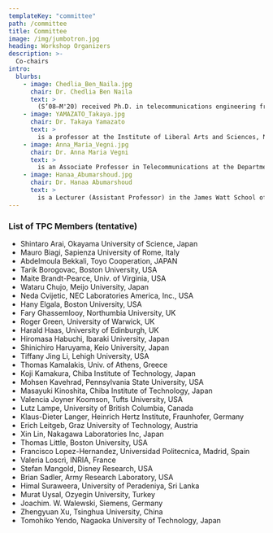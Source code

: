 ```yaml
---
templateKey: "committee"
path: /committee
title: Committee
image: /img/jumbotron.jpg
heading: Workshop Organizers
description: >-
  Co-chairs
intro:
  blurbs:
    - image: Chedlia_Ben_Naila.jpg
      chair: Dr. Chedlia Ben Naila
      text: >
        (S’08–M'20) received Ph.D. in telecommunications engineering from Waseda University, Tokyo, Japan, in 2012. She is currently an Assistant Professor at Nagoya University, Nagoya, Japan. Previously, she worked as a Junior Lecturer at Sup'com, Tunisia and Adjunct Lecturer at Waseda University, Japan. Her current research interests include optical wireless communications, free-space optics systems, and underwater communications. Dr. Ben Naila is a member of IEEE and OPTICA. She was recipient of the 2011 Waseda University Ono Azusa memorial academic award medal, 26th Telecom System Technology award from the Japanese Telecommunication Advancement Foundation (TAF) of Japan (2011) and IEEE ITU-T Kaleidoscope Best Paper award (2011). Since 2020, she has been serving as a TPC member of Globecom and ICC.
    - image: YAMAZATO_Takaya.jpg
      chair: Dr. Takaya Yamazato
      text: >
        is a professor at the Institute of Liberal Arts and Sciences, Nagoya University, Japan. He received a Ph.D. from the Department of Electrical Engineering, Keio University, Yokohama, Japan, in 1993. From 1993 to 1998, he was an Assistant Professor at the Department of Information Electronics, Nagoya University, Japan. From 1997 to 1998, he was a visiting researcher at the Research Group for RF Communications, University of Kaiserslautern, German. In 1998, he gave a half-day tutorial entitled “Introduction to CDMA ALOHA” at Globecom held in Sydney, Australia. Since then, he has been serving as a TPC member of Globecom and ICC. In 2006, he received the IEEE Communication Society’s Best Tutorial Paper Award. He served as the co-chair of the Wireless Communication Symposia of ICC 2009 and was the co-chair of Selected Areas in Communication Symposia of ICC 2011. From 2008 to 2010, he served as the chair of the Satellite and Space Communication Technical Committee. In 2011, he gave a half-day tutorial entitled “Visible Light Communication” at ICC 2011 held in Kyoto, Japan.
    - image: Anna_Maria_Vegni.jpg
      chair: Dr. Anna Maria Vegni
      text: >
        is an Associate Professor in Telecommunications at the Department of Industrial, Electronic and Mechanical Engineering at Roma Tre University (Rome, Italy), since March 2023. She received the Ph.D. degree in Biomedical Engineering, Electromagnetics and Telecommunications from the Department of Applied Electronics, Roma Tre University, in March 2010. She received the 1st and 2nd level Laurea Degree cum laude in Electronics Engineering at Roma Tre University, in July 2004, and 2006, respectively. In 2009, she was a visiting researcher in the Multimedia Communication Laboratory, directed by Prof. Thomas D.C. Little, at the Department of Electrical and Computer Engineering, Boston University, Boston, MA. Her research activity focuses on vehicular networking, optical wireless communications, and visible light positioning. She a member of ACM and an IEEE Senior Member. In June 2021, she got the Italian Habilitation (Abilitazione Scientifica Nazionale) for Full Professorship in Telecommunication Engineering. She is involved in the organization of several IEEE and ACM international conferences and is a member of the editorial board of IEEE TCOM, IEEE ComMag, Ad Hoc Networks, Journal of Networks and Computer Applications Elsevier journals, WINET Springer, IEEE JCN, ITU J-FET and ETT Wiley journal.
    - image: Hanaa_Abumarshoud.jpg
      chair: Dr. Hanaa Abumarshoud
      text: >
        is a Lecturer (Assistant Professor) in the James Watt School of Engineering, the University of Glasgow, Glasgow, UK. Prior to that, she was a Postdoctoral Research Associate at the LiFi Research and Development Centre at the University of Strathclyde (2020-2022) and the University of Edinburgh (2017-2020). She was awarded her MSc and PhD in Electrical and Computer Engineering in 2013 and 2017 from Khalifa University, UAE. Her main expertise is the application of information theory and signal processing techniques in visible light communications and LiFi systems, with particular focus on intelligent communications, resource allocation, multi-user access, and physical layer security. Dr Abumarshoud is an associate editor for IEEE Communications letters and a Senior Member of IEEE. She was recipient of IEEE TAOS Best Paper Award (2022).
---
```


### List of TPC Members (tentative)

- Shintaro Arai, Okayama University of Science, Japan
- Mauro Biagi, Sapienza University of Rome, Italy
- Abdelmoula Bekkali, Toyo Cooperation, JAPAN
- Tarik Borogovac, Boston University, USA
- Maite Brandt-Pearce, Univ. of Virginia, USA
- Wataru Chujo, Meijo University, Japan
- Neda Cvijetic, NEC Laboratories America, Inc., USA
- Hany Elgala, Boston University, USA
- Fary Ghassemlooy, Northumbia University, UK
- Roger Green, University of Warwick, UK
- Harald Haas, University of Edinburgh, UK
- Hiromasa Habuchi, Ibaraki University, Japan
- Shinichiro Haruyama, Keio University, Japan
- Tiffany Jing Li, Lehigh University, USA
- Thomas Kamalakis, Univ. of Athens, Greece
- Koji Kamakura, Chiba Institute of Technology, Japan
- Mohsen Kavehrad, Pennsylvania State University, USA
- Masayuki Kinoshita, Chiba Institute of Technology, Japan
- Valencia Joyner Koomson, Tufts University, USA
- Lutz Lampe, University of British Columbia, Canada
- Klaus-Dieter Langer, Heinrich Hertz Institute, Fraunhofer, Germany
- Erich Leitgeb, Graz University of Technology, Austria
- Xin Lin, Nakagawa Laboratories Inc, Japan
- Thomas Little, Boston University, USA
- Francisco Lopez-Hernandez, Universidad Politecnica, Madrid, Spain
- Valeria Loscrì, INRIA, France
- Stefan Mangold, Disney Research, USA
- Brian Sadler, Army Research Laboratory, USA
- Himal Suraweera, University of Peradeniya, Sri Lanka
- Murat Uysal, Ozyegin University, Turkey
- Joachim. W. Walewski, Siemens, Germany
- Zhengyuan Xu, Tsinghua University, China
- Tomohiko Yendo, Nagaoka University of Technology, Japan
